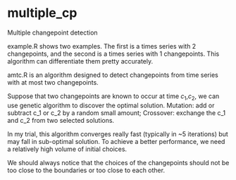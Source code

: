 # multiple_cp
Multiple changepoint detection

example.R shows two examples. The first is a times series with 2 changepoints, and the second is a times series with 1 changepoints. This algorithm can differentiate them pretty accurately. 

amtc.R is an algorithm designed to detect changepoints from time series with at most two changepoints. 

Suppose that two changepoints are known to occur at time $c_1$,$c_2$, we can use genetic algorithm to discover the optimal solution.
Mutation: add or subtract c_1 or c_2 by a random small amount;
Crossover: exchange the c_1 and c_2 from two selected solutions.

In my trial, this algorithm converges really fast (typically in ~5 iterations) but may fall in sub-optimal solution. To achieve a better performance, we need a relatively high volume of initial choices. 

We should always notice that the choices of the changepoints should not be too close to the boundaries or too close to each other. 
